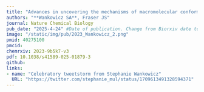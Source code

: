 ```yaml
---
title: "Advances in uncovering the mechanisms of macromolecular conformational entropy"
authors: "**Wankowicz SA**, Fraser JS"
journal: Nature Chemical Biology
pub_date: "2025-4-24" #Date of publication. Change from Biorxiv date to Journal date once accepted
image: "/static/img/pub/2023_Wankowicz_2.png" 
pmid: 40275100
pmcid: 
chemrxiv: 2023-9b5k7-v3
pdf: 10.1038/s41589-025-01879-3
github:
links:
- name: "Celebratory tweetstorm from Stephanie Wankowicz"
  URL: "https://twitter.com/stephanie_mul/status/1709613491328594371"
---
```

